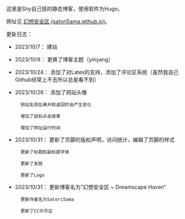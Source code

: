 ﻿这里是Shy自己搭的静态博客，使用软件为Hugo。

网址见 [幻想安全区 (satori5ama.github.io)](https://satori5ama.github.io/)。

更新日志：

- 2023/10/7：	建站

- 2023/10/8：	更换了博客主题（yinyang）

- 2023/10/24：	添加了对Latex的支持，添加了评论区系统（虽然我自己Github经常上不去所以总是看不到）

- 2023/10/26：	添加了网站头像

		网站名现在离开和返回时会产生变化

		增加了鼠标点击效果

		增加了网址运行时间
		
- 2023/10/31：	更新了页脚的版权声明，访问统计，编辑了页脚的样式

		更新了标题和副标题字体
		
		更新了友链

		更新了Logo

- 2023/10/31：	更新博客名为"幻想安全区 ~ Dreamscape Haven"
				
		更新作者名为Satori5ama

		更新了CC许可证
